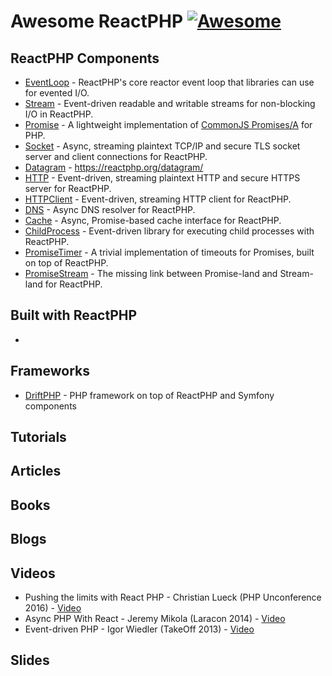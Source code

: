# Awesome ReactPHP [![Awesome](https://cdn.rawgit.com/sindresorhus/awesome/d7305f38d29fed78fa85652e3a63e154dd8e8829/media/badge.svg)](https://github.com/sindresorhus/awesome)

## ReactPHP Components

- [EventLoop](https://reactphp.org/event-loop/) - ReactPHP's core reactor event loop that libraries can use for evented I/O.
- [Stream](https://reactphp.org/stream/) - Event-driven readable and writable streams for non-blocking I/O in ReactPHP.
- [Promise](https://reactphp.org/promise/) - A lightweight implementation of [CommonJS Promises/A](http://wiki.commonjs.org/wiki/Promises/A) for PHP.
- [Socket](https://reactphp.org/socket/) - Async, streaming plaintext TCP/IP and secure TLS socket server and client connections for ReactPHP.
- [Datagram](https://reactphp.org/datagram/) - https://reactphp.org/datagram/
- [HTTP](https://reactphp.org/http/) - Event-driven, streaming plaintext HTTP and secure HTTPS server for ReactPHP.
- [HTTPClient](https://reactphp.org/http-client/) - Event-driven, streaming HTTP client for ReactPHP.
- [DNS](https://reactphp.org/dns/) - Async DNS resolver for ReactPHP.
- [Cache](https://reactphp.org/cache/) - Async, Promise-based cache interface for ReactPHP.
- [ChildProcess](https://reactphp.org/child-process/) - Event-driven library for executing child processes with ReactPHP.
- [PromiseTimer](https://reactphp.org/promise-timer/) - A trivial implementation of timeouts for Promises, built on top of ReactPHP.
- [PromiseStream](https://reactphp.org/promise-stream/) - The missing link between Promise-land and Stream-land for ReactPHP.

## Built with ReactPHP

- []()

## Frameworks

- [DriftPHP](https://driftphp.io) - PHP framework on top of ReactPHP and Symfony components

## Tutorials

## Articles

## Books

## Blogs

## Videos

- Pushing the limits with React PHP - Christian Lueck (PHP Unconference 2016) - [Video](https://www.youtube.com/watch?v=-5ZdGUvOqx4)
- Async PHP With React - Jeremy Mikola (Laracon 2014) - [Video](https://www.youtube.com/watch?v=s6xrnYae1FU)
- Event-driven PHP - Igor Wiedler (TakeOff 2013) - [Video](https://www.youtube.com/watch?v=MWNcItWuKpI)

## Slides